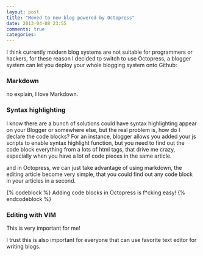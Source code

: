 ```yaml
---
layout: post
title: "Moved to new blog powered by Octopress"
date: 2013-04-08 23:55
comments: true
categories: 
---
```


I think currently modern blog systems are not suitable for programmers or hackers, for these reason I decided to switch to use Octopress, a blogger system can let you deploy your whole blogging system onto Github:

### Markdown

no explain, I love Markdown.

### Syntax highlighting

I know there are a bunch of solutions could have syntax highlighting appear on your Blogger or somewhere else, but the real problem is, how do I declare the code blocks?
For an instance, blogger allows you added your js scripts to enable syntax highlight function, but you need to find out the code block everything from a lots of html tags, that drive me crazy, especially when you have a lot of code pieces in the same article.

and in Octopress, we can just take advantage of using markdown, the editing article become very simple, that you could find out any code block in your articles in a second.

{% codeblock %}
Adding code blocks in Octopress is f*cking easy!
{% endcodeblock %}

### Editing with VIM

This is very important for me!

I trust this is also important for everyone that can use favorite text editor for writing blogs.


